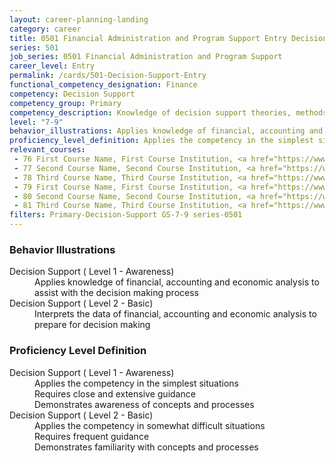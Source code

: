 ```yaml
---
layout: career-planning-landing
category: career
title: 0501 Financial Administration and Program Support Entry Decision Support
series: 501
job_series: 0501 Financial Administration and Program Support
career_level: Entry
permalink: /cards/501-Decision-Support-Entry
functional_competency_designation: Finance
competency: Decision Support
competency_group: Primary
competency_description: Knowledge of decision support theories, methods, and tools for identifying, synthesizing, representing, and evaluating the important aspects of a decision situation and prescribing the recommended course for decision makers and other stakeholders
level: "7-9"
behavior_illustrations: Applies knowledge of financial, accounting and economic analysis to assist with the decision making process ? Interprets the data of financial, accounting and economic analysis to prepare for decision making
proficiency_level_definition: Applies the competency in the simplest situations ? Requires close and extensive guidance ? Demonstrates awareness of concepts and processes ? Applies the competency in somewhat difficult situations ? Requires frequent guidance ? Demonstrates familiarity with concepts and processes
relevant_courses: 
 - 76 First Course Name, First Course Institution, <a href="https://www.cfo.gov">www.cfo.gov</a>
 - 77 Second Course Name, Second Course Institution, <a href="https://www.cfo.gov">www.cfo.gov</a>
 - 78 Third Course Name, Third Course Institution, <a href="https://www.cfo.gov">www.cfo.gov</a>
 - 79 First Course Name, First Course Institution, <a href="https://www.cfo.gov">www.cfo.gov</a>
 - 80 Second Course Name, Second Course Institution, <a href="https://www.cfo.gov">www.cfo.gov</a>
 - 81 Third Course Name, Third Course Institution, <a href="https://www.cfo.gov">www.cfo.gov</a>
filters: Primary-Decision-Support GS-7-9 series-0501
---
```


<div class="desktop:grid-col-6 margin-y-205">
  <div class="border-top-05 bg-white padding-2 shadow-5 height-full members-hover border-1px border-gray-30 border-top-orange radius-lg">
    <h3>Behavior Illustrations</h3>
    <dl class="text-base"><dt>Decision Support ( Level 1 - Awareness)</dt><dd>Applies knowledge of financial, accounting and economic analysis to assist with the decision making process</dd><dt>Decision Support ( Level 2 - Basic)</dt><dd>Interprets the data of financial, accounting and economic analysis to prepare for decision making</dd></dl>
  </div>
</div>
<div class="desktop:grid-col-6 margin-y-205">
  <div class="border-top-05 bg-white padding-2 shadow-5 height-full members-hover border-1px border-gray-30 border-top-orange radius-lg">
    <h3>Proficiency Level Definition</h3>
    <dl class="text-base"><dt>Decision Support ( Level 1 - Awareness)</dt><dd>Applies the competency in the simplest situations </dd><dd> Requires close and extensive guidance </dd><dd> Demonstrates awareness of concepts and processes</dd><dt>Decision Support ( Level 2 - Basic)</dt><dd>Applies the competency in somewhat difficult situations </dd><dd> Requires frequent guidance </dd><dd> Demonstrates familiarity with concepts and processes</dd></dl>
  </div>
</div>
